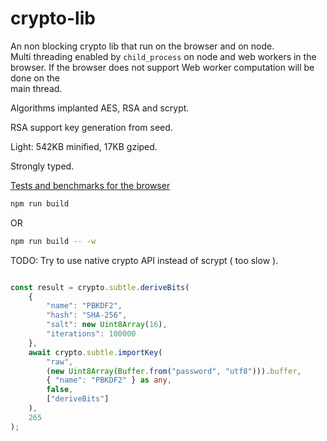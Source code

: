 # crypto-lib

An non blocking crypto lib that run on the browser and on node.  
Multi threading enabled by ``child_process`` on node and web workers
in the browser.
If the browser does not support Web worker computation will be done on the  
main thread.

Algorithms implanted AES, RSA and scrypt.

RSA support key generation from seed.  

Light: 542KB minified, 17KB gziped.

Strongly typed.  

[Tests and benchmarks for the browser](https://garronej.github.io/crypto-lib/)

```bash
npm run build
```
OR  

```bash
npm run build -- -w
```

TODO: Try to use native crypto API instead of scrypt ( too slow ).
```typescript

const result = crypto.subtle.deriveBits(
    {
        "name": "PBKDF2",
        "hash": "SHA-256",
        "salt": new Uint8Array(16),
        "iterations": 100000
    },
    await crypto.subtle.importKey(
        "raw",
        (new Uint8Array(Buffer.from("password", "utf8"))).buffer,
        { "name": "PBKDF2" } as any,
        false,
        ["deriveBits"]
    ),
    265
);

```